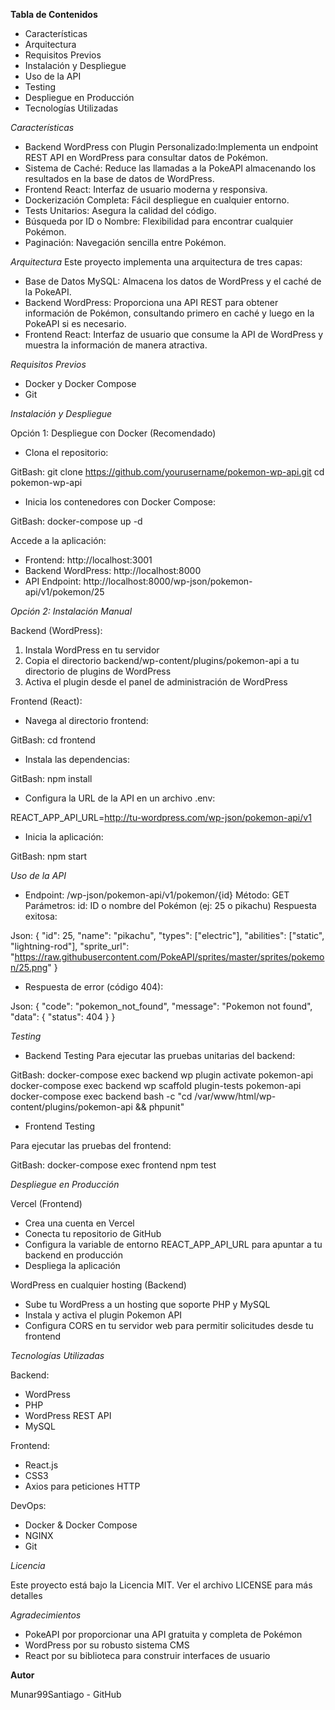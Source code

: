 **Tabla de Contenidos**

- Características
- Arquitectura
- Requisitos Previos
- Instalación y Despliegue
- Uso de la API
- Testing
- Despliegue en Producción
- Tecnologías Utilizadas

*Características*

- Backend WordPress con Plugin Personalizado:Implementa un endpoint REST API en WordPress para consultar datos de Pokémon.
- Sistema de Caché: Reduce las llamadas a la PokeAPI almacenando los resultados en la base de datos de WordPress.
- Frontend React: Interfaz de usuario moderna y responsiva.
- Dockerización Completa: Fácil despliegue en cualquier entorno.
- Tests Unitarios: Asegura la calidad del código.
- Búsqueda por ID o Nombre: Flexibilidad para encontrar cualquier Pokémon.
- Paginación: Navegación sencilla entre Pokémon.

*Arquitectura*
Este proyecto implementa una arquitectura de tres capas:

- Base de Datos MySQL: Almacena los datos de WordPress y el caché de la PokeAPI.
- Backend WordPress: Proporciona una API REST para obtener información de Pokémon, consultando primero en caché y luego en la PokeAPI si es necesario.
- Frontend React: Interfaz de usuario que consume la API de WordPress y muestra la información de manera atractiva.

*Requisitos Previos*

- Docker y Docker Compose
- Git

*Instalación y Despliegue*

Opción 1: Despliegue con Docker (Recomendado)
- Clona el repositorio:

GitBash: 
git clone https://github.com/yourusername/pokemon-wp-api.git
cd pokemon-wp-api

- Inicia los contenedores con Docker Compose:

GitBash:
docker-compose up -d

Accede a la aplicación:
- Frontend: http://localhost:3001
- Backend WordPress: http://localhost:8000
- API Endpoint: http://localhost:8000/wp-json/pokemon-api/v1/pokemon/25

*Opción 2: Instalación Manual*

Backend (WordPress):

1. Instala WordPress en tu servidor
2. Copia el directorio backend/wp-content/plugins/pokemon-api a tu directorio de plugins de WordPress
3. Activa el plugin desde el panel de administración de WordPress

Frontend (React):

- Navega al directorio frontend:

GitBash:
cd frontend

- Instala las dependencias:

GitBash:
npm install

- Configura la URL de la API en un archivo .env:

REACT_APP_API_URL=http://tu-wordpress.com/wp-json/pokemon-api/v1

- Inicia la aplicación:

GitBash:
npm start


*Uso de la API*

- Endpoint: /wp-json/pokemon-api/v1/pokemon/{id}
Método: GET
Parámetros: 
      id: ID o nombre del Pokémon (ej: 25 o pikachu)
Respuesta exitosa:

Json:
{
  "id": 25,
  "name": "pikachu",
  "types": ["electric"],
  "abilities": ["static", "lightning-rod"],
  "sprite_url": "https://raw.githubusercontent.com/PokeAPI/sprites/master/sprites/pokemon/25.png"
}

- Respuesta de error (código 404):

Json: 
{
  "code": "pokemon_not_found",
  "message": "Pokemon not found",
  "data": {
    "status": 404
  }
}


*Testing*

- Backend Testing
  Para ejecutar las pruebas unitarias del backend:
  
 GitBash: 
  docker-compose exec backend wp plugin activate pokemon-api
  docker-compose exec backend wp scaffold plugin-tests pokemon-api
  docker-compose exec backend bash -c "cd /var/www/html/wp-content/plugins/pokemon-api && phpunit"
 
- Frontend Testing

Para ejecutar las pruebas del frontend:

GitBash:
docker-compose exec frontend npm test


*Despliegue en Producción*

Vercel (Frontend)

- Crea una cuenta en Vercel
- Conecta tu repositorio de GitHub
- Configura la variable de entorno REACT_APP_API_URL para apuntar a tu backend en producción
- Despliega la aplicación

WordPress en cualquier hosting (Backend)

- Sube tu WordPress a un hosting que soporte PHP y MySQL
- Instala y activa el plugin Pokemon API
- Configura CORS en tu servidor web para permitir solicitudes desde tu frontend

*Tecnologías Utilizadas*

Backend:

- WordPress
- PHP
- WordPress REST API
- MySQL

Frontend:

- React.js
- CSS3
- Axios para peticiones HTTP

DevOps:

- Docker & Docker Compose
- NGINX
- Git

*Licencia*

Este proyecto está bajo la Licencia MIT. Ver el archivo LICENSE para más detalles

*Agradecimientos*

- PokeAPI por proporcionar una API gratuita y completa de Pokémon
- WordPress por su robusto sistema CMS
- React por su biblioteca para construir interfaces de usuario

**Autor**

Munar99Santiago - GitHub











